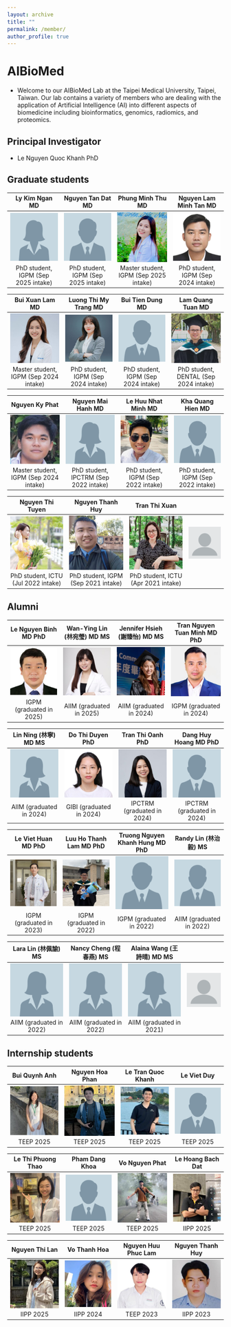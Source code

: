 ```yaml
---
layout: archive
title: ""
permalink: /member/
author_profile: true
---
```


# AIBioMed
* Welcome to our AIBioMed Lab at the Taipei Medical University, Taipei, Taiwan. Our lab contains a variety of members who are dealing with the application of Artificial Intelligence (AI) into different aspects of biomedicine including bioinformatics, genomics, radiomics, and proteomics.

## Principal Investigator
* Le Nguyen Quoc Khanh PhD

## Graduate students

| Ly Kim Ngan MD | Nguyen Tan Dat MD | Phung Minh Thu MD | Nguyen Lam Minh Tan MD | 
| :-------------: | :-------------: | :-----: | :-----: |
| <img align="center" src="/images/female.png" width="200px"> | <img align="center" src="/images/male.png" width="200px"> | <img align="center" src="/images/thu.jpg" width="200px"> | <img align="center" src="/images/tan.jpg" width="200px"> |
| PhD student, IGPM (Sep 2025 intake) | PhD student, IGPM (Sep 2025 intake) | Master student, IGPM (Sep 2025 intake) | PhD student, IGPM (Sep 2024 intake) |

| Bui Xuan Lam MD | Luong Thi My Trang MD | Bui Tien Dung MD | Lam Quang Tuan MD | 
| :-------------: | :-------------: | :-----: | :-----: |
| <img align="center" src="/images/xuan_lam.jpg" width="200px"> | <img align="center" src="/images/mytrang.jpg" width="200px"> | <img align="center" src="/images/male.png" width="200px"> | <img align="center" src="/images/tuan.jpg" width="200px"> |
| Master student, IGPM (Sep 2024 intake) | PhD student, IGPM (Sep 2024 intake) | PhD student, IGPM (Sep 2024 intake) | PhD student, DENTAL (Sep 2024 intake) |

| Nguyen Ky Phat | Nguyen Mai Hanh MD | Le Huu Nhat Minh MD | Kha Quang Hien MD | 
| :-------------: | :-------------: | :-----: | :-----: |
| <img align="center" src="/images/phat.jpg" width="200px"> | <img align="center" src="/images/female.png" width="200px"> | <img align="center" src="/images/minh_le.jpg" width="200px"> | <img align="center" src="/images/male.png" width="200px"> |
| Master student, IGPM (Sep 2024 intake) | PhD student, IPCTRM (Sep 2022 intake) | PhD student, IGPM (Sep 2022 intake) | PhD student, IGPM (Sep 2022 intake) |

| Nguyen Thi Tuyen | Nguyen Thanh Huy | Tran Thi Xuan |  |
| :-------------: | :-------------: | :-----: | :-----: |
| <img align="center" src="/images/tuyen.jpg" width="200px"> | <img align="center" src="/images/huy.jpg" width="200px"> | <img align="center" src="/images/xuan.jpg" width="200px"> | <img align="center" src="/images/profile.png" width="200px"> |
| PhD student, ICTU (Jul 2022 intake) | PhD student, IGPM (Sep 2021 intake) | PhD student, ICTU (Apr 2021 intake) |  |

## Alumni

| Le Nguyen Binh MD PhD | Wan-Ying Lin (林宛瑩) MD MS | Jennifer Hsieh (謝臻怡) MD MS | Tran Nguyen Tuan Minh MD PhD |
| :-------------: | :-------------: | :-----: | :-----: |
| <img align="center" src="/images/binh.jpg" width="200px"> | <img align="center" src="/images/wy.jpg" width="200px"> | <img align="center" src="/images/jen.jpg" width="200px"> | <img align="center" src="/images/tuan_minh.jpg" width="200px"> |
| IGPM (graduated in 2025) | AIIM (graduated in 2025) | AIIM (graduated in 2024) | IGPM (graduated in 2024) |

| Lin Ning (林寧) MD MS | Do Thi Duyen PhD | Tran Thi Oanh PhD | Dang Huy Hoang MD PhD |
| :-------------: | :-------------: | :-----: | :-----: |
| <img align="center" src="/images/female.png" width="200px"> | <img align="center" src="/images/duyen.jpg" width="200px"> | <img align="center" src="/images/oanh.jpg" width="200px"> | <img align="center" src="/images/male.png" width="200px"> |
| AIIM (graduated in 2024) | GIBI (graduated in 2024) | IPCTRM (graduated in 2024) | IPCTRM (graduated in 2024) |

| Le Viet Huan MD PhD | Luu Ho Thanh Lam MD PhD | Truong Nguyen Khanh Hung MD PhD | Randy Lin (林治毅) MS |
| :-------------: | :-------------: | :-----: | :-----: |
| <img align="center" src="/images/huan.jpg" width="200px"> | <img align="center" src="/images/lam.jpg" width="200px"> | <img align="center" src="/images/male.png" width="200px"> | <img align="center" src="/images/male.png" width="200px"> |
| IGPM (graduated in 2023) | IGPM (graduated in 2022) | IGPM (graduated in 2022) | AIIM (graduated in 2022) |

| Lara Lin (林佩諭) MS | Nancy Cheng (程春燕) MS | Alaina Wang (王詩晴) MD MS |  |
| :-------------: | :-------------: | :-----: | :-----: |
| <img align="center" src="/images/female.png" width="200px"> | <img align="center" src="/images/female.png" width="200px"> | <img align="center" src="/images/female.png" width="200px"> | <img align="center" src="/images/profile.png" width="200px"> |
| AIIM (graduated in 2022) | AIIM (graduated in 2022) | AIIM (graduated in 2021) |  |

## Internship students

| Bui Quynh Anh | Nguyen Hoa Phan | Le Tran Quoc Khanh | Le Viet Duy |
| :-------------: | :-------------: | :-----: | :-----: |
| <img align="center" src="/images/quynhanh.jpg" width="200px"> | <img align="center" src="/images/phan.jpg" width="200px"> | <img align="center" src="/images/khanhle.jpg" width="200px"> | <img align="center" src="/images/male.png" width="200px"> |
| TEEP 2025 | TEEP 2025 | TEEP 2025 | TEEP 2025 |

| Le Thi Phuong Thao | Pham Dang Khoa | Vo Nguyen Phat | Le Hoang Bach Dat |
| :-------------: | :-------------: | :-----: | :-----: |
| <img align="center" src="/images/thao.jpg" width="200px"> | <img align="center" src="/images/male.png" width="200px"> | <img align="center" src="/images/vnphat.jpg" width="200px"> | <img align="center" src="/images/dat.jpg" width="200px"> |
| TEEP 2025 | TEEP 2025 | TEEP 2025 | IIPP 2025 |

| Nguyen Thi Lan | Vo Thanh Hoa | Nguyen Huu Phuc Lam | Nguyen Thanh Huy |
| :-------------: | :-------------: | :-----: | :-----: |
| <img align="center" src="/images/lan.jpg" width="200px"> | <img align="center" src="/images/thanh_hoa.jpg" width="200px"> | <img align="center" src="/images/phuc_lam.jpg" width="200px"> | <img align="center" src="/images/thanh_huy.jpg" width="200px"> |
| IIPP 2025 | IIPP 2024 | TEEP 2023 | IIPP 2023 |